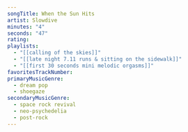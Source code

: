 ```yaml
---
songTitle: When the Sun Hits
artist: Slowdive
minutes: "4"
seconds: "47"
rating:
playlists:
  - "[[calling of the skies]]"
  - "[[late night 7.11 runs & sitting on the sidewalk]]"
  - "[[first 30 seconds mini melodic orgasms]]"
favoritesTrackNumber:
primaryMusicGenre:
  - dream pop
  - shoegaze
secondaryMusicGenre:
  - space rock revival
  - neo-psychedelia
  - post-rock
---
```

